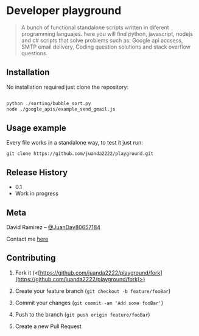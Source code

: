 

# Developer playground

> A bunch of functional standalone scripts written in diferent programming languajes. here you will find python, javascript, nodejs and c# scripts that solve problems such as: Google api accsess, SMTP email delivery, Coding question solutions and stack overflow questions.  

## Installation

  No installation required just clone the repository:

  

```sh

python ./sorting/bubble_sort.py
node ./google_apis/example_send_gmail.js

```
  

## Usage example

  

Every file works in a standalone way, to test it just run:
```
git clone https://github.com/juanda2222/playground.git
```

 

  

## Release History

  

* 0.1
* Work in progress

  

## Meta

  

David Ramirez – [@JuanDav80657184]([https://twitter.com/JuanDav80657184](https://twitter.com/JuanDav80657184))

 Contact me [here]([https://david.alfagenos.com/contact](https://david.alfagenos.com/contact)) 

  

## Contributing

  

1. Fork it (<[https://github.com/juanda2222/playground/fork](https://github.com/juanda2222/playground/fork)>)

2. Create your feature branch (`git checkout -b feature/fooBar`)

3. Commit your changes (`git commit -am 'Add some fooBar'`)

4. Push to the branch (`git push origin feature/fooBar`)

5. Create a new Pull Request

  
